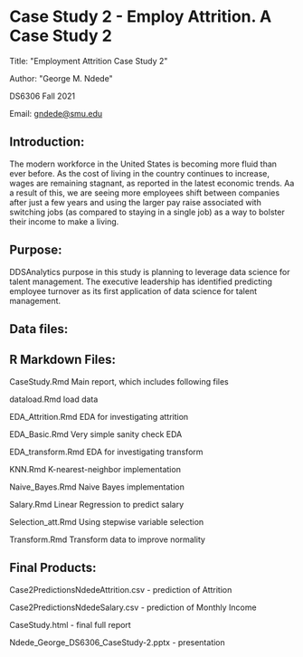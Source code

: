 # Case Study 2 - Employ Attrition. A Case Study 2

Title: "Employment Attrition Case Study 2"

Author: "George M. Ndede" 

DS6306 Fall 2021

Email: gndede@smu.edu


## Introduction:

The modern workforce in the United States is becoming more fluid than ever before. 
As the cost of living in the country continues to increase, wages are remaining stagnant, as reported 
in the latest economic trends. Aa a result of this, we are seeing more employees shift between companies 
after just a few years and using the larger pay raise associated with switching jobs 
(as compared to staying in a single job) as a way to bolster their income to make a living.

## Purpose:

DDSAnalytics purpose in this study is planning to leverage data science for 
talent management. The executive leadership has identified predicting employee 
turnover as its first application of data science for talent management.

## Data files:

## R Markdown Files:

CaseStudy.Rmd      Main report, which includes following files


dataload.Rmd       load data

EDA_Attrition.Rmd  EDA for investigating attrition

EDA_Basic.Rmd      Very simple sanity check EDA

EDA_transform.Rmd  EDA for investigating transform

KNN.Rmd            K-nearest-neighbor implementation

Naive_Bayes.Rmd    Naive Bayes implementation

Salary.Rmd         Linear Regression to predict salary

Selection_att.Rmd  Using stepwise variable selection

Transform.Rmd      Transform data to improve normality

## Final Products:

Case2PredictionsNdedeAttrition.csv 		- prediction of Attrition

Case2PredictionsNdedeSalary.csv    		- prediction of Monthly Income

CaseStudy.html                      	- final full report

Ndede_George_DS6306_CaseStudy-2.pptx    - presentation
